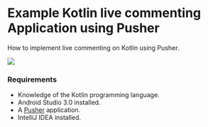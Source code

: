 # Example Kotlin live commenting Application using Pusher
How to implement live commenting on Kotlin using Pusher.

![](https://www.dropbox.com/s/7ytq2cqtqrtmmfw/How-to-build-live-commenting-in-Kotlin-7.gif?raw=1)

### Requirements
- Knowledge of the Kotlin programming language.
- Android Studio 3.0 installed.
- A [Pusher](https://pusher.com) application.
- IntelliJ IDEA installed.
